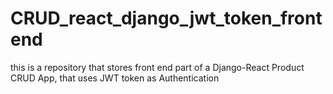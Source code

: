 # CRUD_react_django_jwt_token_frontend
this is a repository that stores front end part of a Django-React Product CRUD App, that uses JWT token as Authentication
